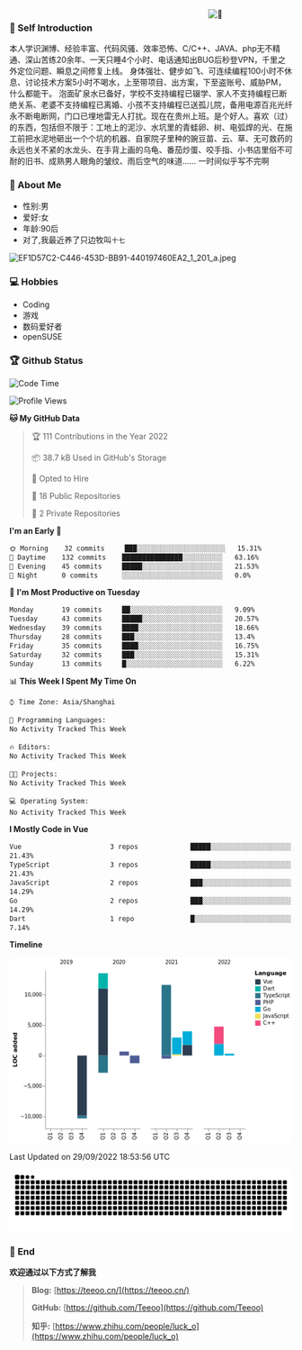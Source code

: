 <img align="right" width="150" alt="🦑" src="https://count.getloli.com/get/@:teeoo?theme=rule34">

### 🤷 Self Introduction

本人学识渊博、经验丰富、代码风骚、效率恐怖、C/C++、JAVA、php无不精通、深山苦练20余年、一天只睡4个小时、电话通知出BUG后秒登VPN，千里之外定位问题、瞬息之间修复上线。 身体强壮、健步如飞、可连续编程100小时不休息、讨论技术方案5小时不喝水，上至带项目、出方案，下至盗账号、威胁PM，什么都能干。 泡面矿泉水已备好，学校不支持编程已辍学、家人不支持编程已断绝关系、老婆不支持编程已离婚、小孩不支持编程已送孤儿院，备用电源百兆光纤永不断电断网，门口已埋地雷无人打扰。现在在贵州上班。是个好人。喜欢（过）的东西，包括但不限于：工地上的泥沙、水坑里的青蛙卵、树、电弧焊的光、在施工前把水泥地砸出一个个坑的机器、自家院子里种的豌豆苗、云、草、无可救药的永远也关不紧的水龙头、在手背上画的乌龟、番茄炒蛋、咬手指、小书店里俗不可耐的旧书、成熟男人眼角的皱纹、雨后空气的味道…… 一时间似乎写不完啊

### 🤵 About Me

- 性别:男
- 爱好:女
- 年龄:90后
- 对了,我最近养了只边牧叫`十七`

![EF1D57C2-C446-453D-BB91-440197460EA2_1_201_a.jpeg](https://i.loli.net/2021/08/17/CW4J9Hf5tDAIgmk.jpg)

### 💻 Hobbies

* Coding
* 游戏
* 数码爱好者
* openSUSE

### 🏆 Github Status

<!--START_SECTION:waka-->
![Code Time](http://img.shields.io/badge/Code%20Time-0%20secs-blue)

![Profile Views](http://img.shields.io/badge/Profile%20Views-6-blue)

**🐱 My GitHub Data** 

> 🏆 111 Contributions in the Year 2022
 > 
> 📦 38.7 kB Used in GitHub's Storage 
 > 
> 💼 Opted to Hire
 > 
> 📜 18 Public Repositories 
 > 
> 🔑 2 Private Repositories  
 > 
**I'm an Early 🐤** 

```text
🌞 Morning    32 commits     ███░░░░░░░░░░░░░░░░░░░░░░   15.31% 
🌆 Daytime    132 commits    ███████████████░░░░░░░░░░   63.16% 
🌃 Evening    45 commits     █████░░░░░░░░░░░░░░░░░░░░   21.53% 
🌙 Night      0 commits      ░░░░░░░░░░░░░░░░░░░░░░░░░   0.0%

```
📅 **I'm Most Productive on Tuesday** 

```text
Monday       19 commits     ██░░░░░░░░░░░░░░░░░░░░░░░   9.09% 
Tuesday      43 commits     █████░░░░░░░░░░░░░░░░░░░░   20.57% 
Wednesday    39 commits     ████░░░░░░░░░░░░░░░░░░░░░   18.66% 
Thursday     28 commits     ███░░░░░░░░░░░░░░░░░░░░░░   13.4% 
Friday       35 commits     ████░░░░░░░░░░░░░░░░░░░░░   16.75% 
Saturday     32 commits     ███░░░░░░░░░░░░░░░░░░░░░░   15.31% 
Sunday       13 commits     █░░░░░░░░░░░░░░░░░░░░░░░░   6.22%

```


📊 **This Week I Spent My Time On** 

```text
⌚︎ Time Zone: Asia/Shanghai

💬 Programming Languages: 
No Activity Tracked This Week

🔥 Editors: 
No Activity Tracked This Week

🐱‍💻 Projects: 
No Activity Tracked This Week

💻 Operating System: 
No Activity Tracked This Week

```

**I Mostly Code in Vue** 

```text
Vue                      3 repos             █████░░░░░░░░░░░░░░░░░░░░   21.43% 
TypeScript               3 repos             █████░░░░░░░░░░░░░░░░░░░░   21.43% 
JavaScript               2 repos             ███░░░░░░░░░░░░░░░░░░░░░░   14.29% 
Go                       2 repos             ███░░░░░░░░░░░░░░░░░░░░░░   14.29% 
Dart                     1 repo              █░░░░░░░░░░░░░░░░░░░░░░░░   7.14%

```


**Timeline**

![Chart not found](https://raw.githubusercontent.com/Teeoo/Teeoo/main/charts/bar_graph.png) 


 Last Updated on 29/09/2022 18:53:56 UTC
<!--END_SECTION:waka-->
![contribution](https://github.com/teeoo/teeoo/blob/output/github-contribution-grid-snake.svg)

### 💬 End

**欢迎通过以下方式了解我**

> **Blog:** [https://teeoo.cn/](https://teeoo.cn/)
> 
> **GitHub:** [https://github.com/Teeoo](https://github.com/Teeoo)
> 
> **知乎:** [https://www.zhihu.com/people/luck_o](https://www.zhihu.com/people/luck_o)


